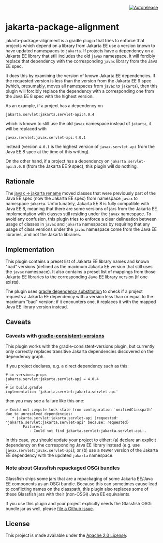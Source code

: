 <p align="right">
<a href="https://autorelease.general.dmz.palantir.tech/palantir/jakarta-package-alignment"><img src="https://img.shields.io/badge/Perform%20an-Autorelease-success.svg" alt="Autorelease"></a>
</p>

# jakarta-package-alignment

jakarta-package-alignment is a gradle plugin that tries to enforce that projects
which depend on a library from Jakarta EE use a version known to have
updated namespaces to `jakarta`. If projects have a dependency on a Jakarta
EE library that still includes the old `javax` namespace, it will forcibly
replace that dependency with the corresponding `javax` library from the
Java EE spec.

It does this by examining the version of known Jakarta EE dependencies. If the
requested version is less than the version from the Jakarta EE 9 spec (which,
presumably, moves all namespaces from `javax` to `jakarta`), then this plugin
will forcibly replace the dependency with a corresponding one from the Java EE
8 spec with the highest version.

As an example, if a project has a dependency on

    jakarta.servlet:jakarta.servlet-api:4.0.4

which is known to still use the old `javax` namespace instead of `jakarta`, it
will be replaced with

    javax.servlet:javax.servlet-api:4.0.1

instead (version `4.0.1` is the highest version of `javax.servlet-api` from
the Java EE 8 spec at the time of this writing).

On the other hand, if a project has a dependency on `jakarta.servlet-api:5.0.0`
(from the Jakarta EE 9 spec), this plugin will do nothing.

## Rationale

The [javax -> jakarta rename](https://waynebeaton.wordpress.com/2019/04/04/renaming-java-ee-specifications-for-jakarta-ee/)
moved classes that were previously part of the Java EE spec (now the Jakarta 
EE spec) from namespace `javax` to namespace `jakarta`. Unfortunately,
Jakarta EE 8 is fully compatible with Java EE 8, meaning that there are some
versions of jars from the Jakarta EE implementation with classes still
residing under the `javax` namespace. To avoid any confusion, this plugin
tries to enforce a clear delineation between usage of classes in `javax`
and `jakarta` namespaces by requiring that any usage of class versions under
the `javax` namespace come from the Java EE libraries, and not the Jakarta
libraries.

## Implementation

This plugin contains a preset list of Jakarta EE library names and known
"bad" versions (defined as the maximum Jakarta EE version that still uses
the `javax` namespace). It also contains a preset list of mappings from
those Jakarta EE libraries to the corresponding Java EE library version
(if one exists).

The plugin uses [gradle dependency substitution](https://docs.gradle.org/current/userguide/resolution_rules.html#sub:conditional_dependency_substitution)
to check if a project requests a Jakarta EE dependency with a version
less than or equal to the maximum "bad" version; if it encounters one,
it replaces it with the mapped Java EE library version instead.

## Caveats 

### Caveats with [gradle-consistent-versions](https://github.com/palantir/gradle-consistent-versions)

This plugin works with the gradle-consistent-versions plugin, but
currently only correctly replaces transitive Jakarta dependencies
discovered on the dependency graph.

If you project declares, e.g. a direct dependency such as this:

    # in versions.props
    jakarta.servlet:jakarta.servlet-api = 4.0.4
    ...
    # in build.gradle
    implementation 'jakarta.servlet:jakarta.servlet-api'

then you may see a failure like this one:

    > Could not compute lock state from configuration 'unifiedClasspath' due to unresolved dependencies:
       * jakarta.servlet:jakarta.servlet-api (requested: 'jakarta.servlet:jakarta.servlet-api' because: requested)
            Failures:
               - Could not find jakarta.servlet:jakarta.servlet-api:.

In this case, you should update your project to either: (a) declare
an explicit dependency on the corresponding Java EE library instead
(e.g. use `javax.servlet:javax.servlet-api`); or (b) use a newer
version of the Jakarta EE dependency with the updated `jakarta`
namespace.

### Note about Glassfish repackaged OSGi bundles

Glassfish ships some jars that are a repackaging of some Jakarta EE/Java EE components
as an OSGi bundle. Because this can sometimes cause lead to conflicting
names on the classpath, this plugin also replaces some of these Glassfish jars
with their (non-OSGi) Java EE equivalents.

If you use this plugin and your project explicitly needs the Glassfish OSGi
bundle jar as well, please [file a Github issue](https://github.com/palantir/jakarta-package-alignment/issues).

## License

This project is made available under the
[Apache 2.0 License](http://www.apache.org/licenses/LICENSE-2.0).

